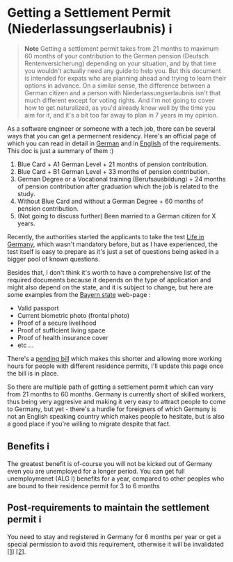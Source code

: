 # Getting a Settlement Permit (Niederlassungserlaubnis) ℹ️

> **Note**
> Getting a settlement permit takes from 21 months to maximum 60 months of your contribution to the German pension (Deutsch Rentenversicherung) depending on your situation, and by that time you wouldn't actually need any guide to help you. But this document is intended for expats who are planning ahead and trying to learn their options in advance. On a similar sense, the difference between a German citizen and a person with Niederlassungserlaubnis isn't that much different except for voting rights. And I'm not going to cover how to get naturalized, as you'd already know well by the time you aim for it, and it's a bit too far away to plan in 7 years in my opinion.

As a software engineer or someone with a tech job, there can be several ways that you can get a permernent residency. Here's an official page of which  you can read in detail in [German](https://www.make-it-in-germany.com/de/visum-aufenthalt/dauerhaft-in-deutschland/niederlassungserlaubnis) and in [English](https://www.make-it-in-germany.com/en/visa-residence/living-permanently/settlement-permit) of the requirements. This doc is just a summary of them :)

1. Blue Card + A1 German Level + 21 months of pension contribution.
1. Blue Card + B1 German Level + 33 months of pension contribution.
1. German Degree or a Vocational training (Berufsausbildung) + 24 months of pension contribution after graduation which the job is related to the study.
1. Without Blue Card and without a German Degree + 60 months of pension contribution.
1. (Not going to discuss further) Been married to a German citizen for X years.

Recently, the authorities started the applicants to take the test [Life in Germany](https://de.wikipedia.org/wiki/Einb%C3%BCrgerungstest), which wasn't mandatory before, but as I have experienced, the test itself is easy to prepare as it's just a set of questions being asked in a bigger pool of known questions. 

Besides that, I don't think it's worth to have a comprehensive list of the required documents because it depends on the type of application and might also depend on the state, and it is subject to change, but here are some examples from the [Bayern state](https://www.eap.bayern.de/informationen/leistungsbeschreibung/769754656498) web-page : 

- Valid passport
- Current biometric photo (frontal photo)
- Proof of a secure livelihood
- Proof of sufficient living space
- Proof of health insurance cover
- etc ...

There's a [pending bill](https://www.reddit.com/r/germany/comments/127jskh/government_draft_law_for_immigration_reform_i/?utm_source=share&utm_medium=web2x&context=3) which makes this shorter and allowing more working hours for people with different residence permits, I'll update this page once the bill is in place.

So there are multiple path of getting a settlement permit which can vary from 21 months to 60 months. Germany is currently short of skilled workers, thus being very aggresive and making it very easy to attract people to come to Germany, but yet - there's a hurdle for foreigners of which Germany is not an English speaking country which makes people to hesitate, but is also a good place if you're willing to migrate despite that fact.


## Benefits ℹ️

The greatest benefit is of-course you will not be kicked out of Germany even you are unemployed for a longer period. You can get full unemploymenet (ALG I) benefits for a year, compared to other peoples who are bound to their residence permit for 3 to 6 months 

## Post-requirements to maintain the settlement permit ℹ️

You need to stay and registered in Germany for 6 months per year or get a special permission to avoid this requirement, otherwise it will be invalidated [\[1\]](https://www.berlin.de/einwanderung/aufenthalt/erloeschen-von-aufenthaltstiteln/) [\[2\]](https://12anwalt.de/rechtsgebiete/auslaenderrecht/niederlassungserlaubnis/).
